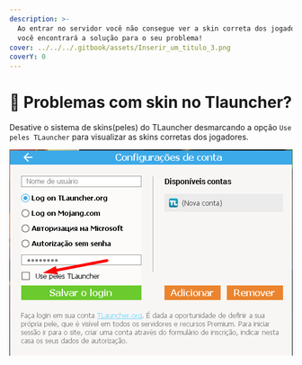 ```yaml
---
description: >-
  Ao entrar no servidor você não consegue ver a skin correta dos jogadores? Aqui
  você encontrará a solução para o seu problema!
cover: ../../../.gitbook/assets/Inserir_um_titulo_3.png
coverY: 0
---
```


# 👕 Problemas com skin no Tlauncher?

Desative o sistema de skins(peles) do TLauncher desmarcando a opção `Use peles TLauncher` para visualizar as skins corretas dos jogadores.

![](<../../../.gitbook/assets/image (1) (1) (1) (1) (1) (1) (1).png>)
